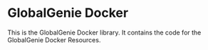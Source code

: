 # GlobalGenie Docker

This is the GlobalGenie Docker library. It contains the code for the GlobalGenie Docker Resources.


